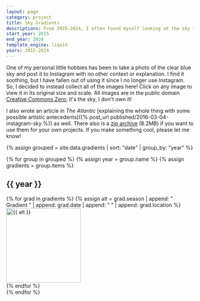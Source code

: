```yaml
---
layout: page
category: project
title: Sky Gradients
descriptions: From 2015-2024, I often found myself looking at the sky to capture an image of a sky gradient and post it to Instagram. This archive collects all the gradients for users to browse without needing Instagram.
start_year: 2015
end_year: 2024
template_engine: liquid
years: 2015-2024
---
```

One of my personal little hobbies has been to take a photo of the clear blue sky and post it to Instagram with no other context or explanation. I find it soothing, but I have fallen out of using it since I no longer use Instagram. So, I decided to instead collect all of the images here! Click on any image to view it in its original size and scale. All images are in the public domain [Creative Commons Zero](https://creativecommons.org/public-domain/cc0/); it's the sky, I don't own it!

I also wrote an article in _The Atlantic_ [explaining the whole thing with some possible artistic antecedents]({% post_url published/2016-03-04-instagram-sky %}) as well. There also is a [zip archive](/images/projects/sky-gradients.zip) (8.2MB) if you want to use them for your own projects. If you make something cool, please let me know!

{% assign grouped = site.data.gradients | sort: "date" | group_by: "year" %}

{% for group in grouped %}
  {% assign year = group.name %}
  {% assign gradients = group.items %}

  <h2 class="h2">{{ year }}</h2>
  <!--grid-cols-2 md:grid-cols-3 lg:grid-cols-4  -->
  <div class="flex flex-wrap flex-row gap-1 justify-start not-prose">
      {% for grad in gradients %}
        {% assign alt = grad.season | append: " Gradient " | append: grad.date | append: " " | append: grad.location %}
        <div>
            <a href="/images/projects/sky-gradients/{{ grad.filename }}" data-lightbox="sky-gradients" data-title="{{ alt }}">
                <img src="/images/projects/sky-gradients/thumbnails/{{ grad.filename | replace: '.jpg', '-200.jpg' }}" width="200" height="200" alt="{{ alt }}"/>
            </a>
        </div>
      {% endfor %}
  </div>
{% endfor %}
